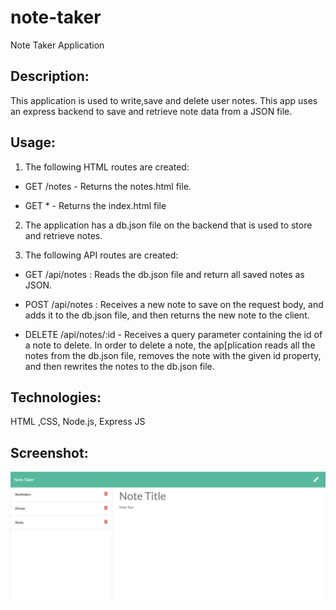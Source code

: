 # note-taker
Note Taker Application

## Description:

This application is used to write,save and delete user notes. This app uses an express backend to save and retrieve note data from a JSON file.

## Usage:

1. The following HTML routes are created:

-    GET /notes - Returns the notes.html file.
 
-    GET * - Returns the index.html file
 
 
 2.  The application has a db.json file on the backend that is used to store and retrieve notes.

3. The following API routes are created:  

- GET /api/notes : Reads the db.json file and return all saved notes as JSON.

- POST /api/notes : Receives a new note to save on the request body, and adds it to the db.json file, and then returns the new note to the client.

- DELETE /api/notes/:id - Receives a query parameter containing the id of a note to delete. In order to delete a note, the ap[plication reads all the notes from the db.json file, removes the note with the given id property, and then rewrites the notes to the db.json file.
 

## Technologies:

HTML ,CSS, Node.js, Express JS

## Screenshot:

![ ](NoteTaker.png)
